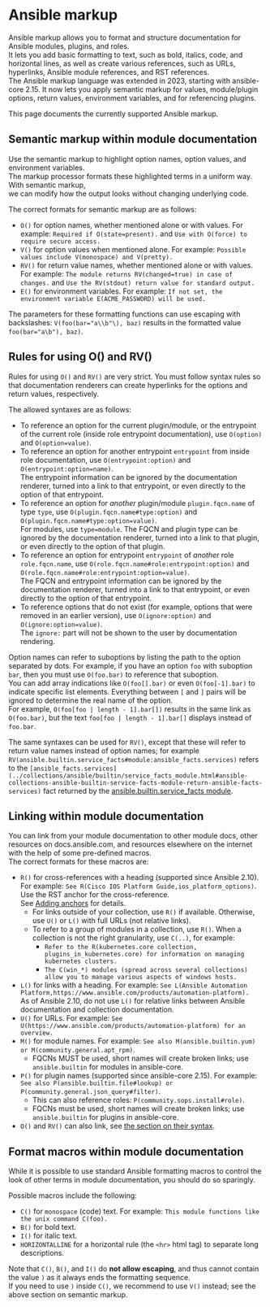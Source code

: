 # Ansible markup

Ansible markup allows you to format and structure documentation for Ansible modules, plugins, and roles.  
It lets you add basic formatting to text, such as bold, italics, code, and horizontal lines, 
as well as create various references, such as URLs, hyperlinks, Ansible module references, and RST references.   
The Ansible markup language was extended in 2023, starting with ansible-core 2.15. It now lets you apply semantic markup for values, 
module/plugin options, return values, environment variables,  and for referencing plugins.

This page documents the currently supported Ansible markup.

## Semantic markup within module documentation

Use the semantic markup to highlight option names, option values, and environment variables.  
The markup processor formats these highlighted terms in a uniform way. With semantic markup,  
we can modify how the output looks without changing underlying code.

The correct formats for semantic markup are as follows:
- `O()` for option names, whether mentioned alone or with values. For example: `Required if O(state=present).` and `Use with O(force) to require secure access.`
- `V()` for option values when mentioned alone. For example: `Possible values include V(monospace) and V(pretty).`
- `RV()` for return value names, whether mentioned alone or with values. For example: `The module returns RV(changed=true) in case of changes.` and `Use the RV(stdout) return value for standard output.`
- `E()` for environment variables. For example: `If not set, the environment variable E(ACME_PASSWORD) will be used.`

The parameters for these formatting functions can use escaping with backslashes: `V(foo(bar="a\\b"\), baz)` results in the formatted value `foo(bar="a\b"), baz)`.

## Rules for using O() and RV()

Rules for using `O()` and `RV()` are very strict. You must follow syntax rules so that documentation renderers can create hyperlinks for the options and return values, respectively.

The allowed syntaxes are as follows:
- To reference an option for the current plugin/module, or the entrypoint of the current role (inside role entrypoint documentation), use `O(option)` and `O(option=value)`.
- To reference an option for another entrypoint `entrypoint` from inside role documentation, use `O(entrypoint:option)` and `O(entrypoint:option=name)`.  
  The entrypoint information can be ignored by the documentation renderer, turned into a link to that entrypoint, or even directly to the option of that entrypoint.
- To reference an option for _another_ plugin/module `plugin.fqcn.name` of type `type`, use `O(plugin.fqcn.name#type:option)` and `O(plugin.fqcn.name#type:option=value)`.  
  For modules, use `type=module`. The FQCN and plugin type can be ignored by the documentation renderer, turned into a link to that plugin, or even directly to the option of that plugin.
- To reference an option for entrypoint `entrypoint` of _another_ role `role.fqcn.name`, use `O(role.fqcn.name#role:entrypoint:option)` and `O(role.fqcn.name#role:entrypoint:option=value)`.  
  The FQCN and entrypoint information can be ignored by the documentation renderer, turned into a link to that entrypoint, or even directly to the option of that entrypoint.
- To reference options that do not exist (for example, options that were removed in an earlier version), use `O(ignore:option)` and `O(ignore:option=value)`.  
  The `ignore:` part will not be shown to the user by documentation rendering.

Option names can refer to suboptions by listing the path to the option separated by dots. For example, if you have an option `foo` with suboption `bar`, then you must use `O(foo.bar)` to reference that suboption.  
You can add array indications like `O(foo[].bar)` or even `O(foo[-1].bar)` to indicate specific list elements. Everything between `[` and `]` pairs will be ignored to determine the real name of the option.  
For example, `O(foo[foo | length - 1].bar[])` results in the same link as `O(foo.bar)`, but the text `foo[foo | length - 1].bar[]` displays instead of `foo.bar`.

The same syntaxes can be used for `RV()`, except that these will refer to return value names instead of option names; for example `RV(ansible.builtin.service_facts#module:ansible_facts.services)` refers to the `[ansible_facts.services](../collections/ansible/builtin/service_facts_module.html#ansible-collections-ansible-builtin-service-facts-module-return-ansible-facts-services)` fact returned by the [ansible.builtin.service\_facts module](../collections/ansible/builtin/service_facts_module.html#ansible-collections-ansible-builtin-service-facts-module).

## Linking within module documentation

You can link from your module documentation to other module docs, other resources on docs.ansible.com, and resources elsewhere on the internet with the help of some pre-defined macros.  
The correct formats for these macros are:
- `R()` for cross-references with a heading (supported since Ansible 2.10). For example: `See R(Cisco IOS Platform Guide,ios_platform_options)`. Use the RST anchor for the cross-reference.  
  See [Adding anchors](style_guide/index.html#adding-anchors-rst) for details.
  - For links outside of your collection, use `R()` if available. Otherwise, use `U()` or `L()` with full URLs (not relative links).
  - To refer to a group of modules in a collection, use `R()`. When a collection is not the right granularity, use `C(..)`, for example:
    - `Refer to the R(kubernetes.core collection, plugins_in_kubernetes.core) for information on managing kubernetes clusters.`
    - `The C(win_*) modules (spread across several collections) allow you to manage various aspects of windows hosts.`
- `L()` for links with a heading. For example: `See L(Ansible Automation Platform,https://www.ansible.com/products/automation-platform).`  
  As of Ansible 2.10, do not use `L()` for relative links between Ansible documentation and collection documentation.
- `U()` for URLs. For example: `See U(https://www.ansible.com/products/automation-platform) for an overview.`
- `M()` for module names. For example: `See also M(ansible.builtin.yum) or M(community.general.apt_rpm)`.
  -  FQCNs MUST be used, short names will create broken links; use `ansible.builtin` for modules in ansible-core.
- `P()` for plugin names (supported since ansible-core 2.15). For example: `See also P(ansible.builtin.file#lookup) or P(community.general.json_query#filter)`.
  - This can also reference roles: `P(community.sops.install#role)`.
  - FQCNs must be used, short names will create broken links; use `ansible.builtin` for plugins in ansible-core.
- `O()` and `RV()` can also link, see [the section on their syntax](#option-return-value-link-syntax).

## Format macros within module documentation

While it is possible to use standard Ansible formatting macros to control the look of other terms in module documentation, you should do so sparingly.

Possible macros include the following:
- `C()` for `monospace` (code) text. For example: `This module functions like the unix command C(foo).`
- `B()` for bold text.
- `I()` for italic text.
- `HORIZONTALLINE` for a horizontal rule (the `<hr>` html tag) to separate long descriptions.

Note that `C()`, `B()`, and `I()` do **not allow escaping**, and thus cannot contain the value `)` as it always ends the formatting sequence.  
If you need to use `)` inside `C()`, we recommend to use `V()` instead; see the above section on semantic markup.

